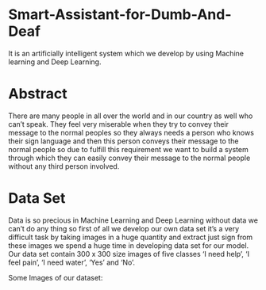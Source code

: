 # Smart-Assistant-for-Dumb-And-Deaf
It is an artificially intelligent system which we develop by using Machine learning and Deep Learning.

# Abstract
There are many people in all over the world and in our country as well who can’t speak. They feel very miserable when they try to convey their message to the normal peoples so they always needs a person who knows their sign language and then this person conveys their message to the normal people so due to fulfill this requirement we want to build a system through which they can easily convey their message to the normal people without any third person involved. 

# Data Set
Data is so precious in Machine Learning and Deep Learning without data we can’t do any thing so first of all we develop our own data set it’s a very difficult task by taking images in a huge quantity and extract just sign from these images we spend a huge time in developing data set for our model. Our data set contain 300 x 300 size images of five classes ‘I need help’, ‘I feel pain’, ‘I need water’, ‘Yes’ and ‘No’.

Some Images of our dataset:
